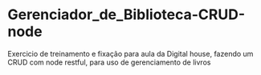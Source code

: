 # Gerenciador_de_Biblioteca-CRUD-node
Exercicio de treinamento e fixação para aula da Digital house, fazendo um CRUD com node restful, para uso de gerenciamento de livros
